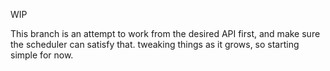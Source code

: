WIP

This branch is an attempt to work from the desired API first, and make sure the
scheduler can satisfy that.  tweaking things as it grows, so starting simple for now.
